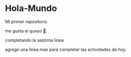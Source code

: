 # Hola-Mundo

Mi primer repositorio.

me gusta el queso 🧀.

completando la septima linea

agrego una linea mas para completar las actividades de hoy.
